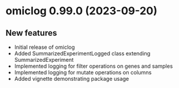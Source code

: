 # omiclog 0.99.0 (2023-09-20)

## New features

* Initial release of omiclog
* Added SummarizedExperimentLogged class extending SummarizedExperiment
* Implemented logging for filter operations on genes and samples
* Implemented logging for mutate operations on columns
* Added vignette demonstrating package usage
